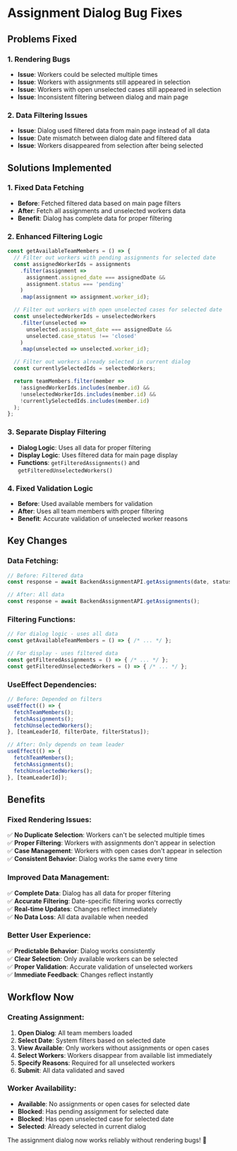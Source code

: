 # Assignment Dialog Bug Fixes

## Problems Fixed

### 1. **Rendering Bugs**
- **Issue**: Workers could be selected multiple times
- **Issue**: Workers with assignments still appeared in selection
- **Issue**: Workers with open unselected cases still appeared in selection
- **Issue**: Inconsistent filtering between dialog and main page

### 2. **Data Filtering Issues**
- **Issue**: Dialog used filtered data from main page instead of all data
- **Issue**: Date mismatch between dialog date and filtered data
- **Issue**: Workers disappeared from selection after being selected

## Solutions Implemented

### 1. **Fixed Data Fetching**
- **Before**: Fetched filtered data based on main page filters
- **After**: Fetch all assignments and unselected workers data
- **Benefit**: Dialog has complete data for proper filtering

### 2. **Enhanced Filtering Logic**
```javascript
const getAvailableTeamMembers = () => {
  // Filter out workers with pending assignments for selected date
  const assignedWorkerIds = assignments
    .filter(assignment => 
      assignment.assigned_date === assignedDate && 
      assignment.status === 'pending'
    )
    .map(assignment => assignment.worker_id);

  // Filter out workers with open unselected cases for selected date
  const unselectedWorkerIds = unselectedWorkers
    .filter(unselected => 
      unselected.assignment_date === assignedDate && 
      unselected.case_status !== 'closed'
    )
    .map(unselected => unselected.worker_id);

  // Filter out workers already selected in current dialog
  const currentlySelectedIds = selectedWorkers;

  return teamMembers.filter(member => 
    !assignedWorkerIds.includes(member.id) && 
    !unselectedWorkerIds.includes(member.id) &&
    !currentlySelectedIds.includes(member.id)
  );
};
```

### 3. **Separate Display Filtering**
- **Dialog Logic**: Uses all data for proper filtering
- **Display Logic**: Uses filtered data for main page display
- **Functions**: `getFilteredAssignments()` and `getFilteredUnselectedWorkers()`

### 4. **Fixed Validation Logic**
- **Before**: Used available members for validation
- **After**: Uses all team members with proper filtering
- **Benefit**: Accurate validation of unselected worker reasons

## Key Changes

### **Data Fetching:**
```javascript
// Before: Filtered data
const response = await BackendAssignmentAPI.getAssignments(date, status);

// After: All data
const response = await BackendAssignmentAPI.getAssignments();
```

### **Filtering Functions:**
```javascript
// For dialog logic - uses all data
const getAvailableTeamMembers = () => { /* ... */ };

// For display - uses filtered data
const getFilteredAssignments = () => { /* ... */ };
const getFilteredUnselectedWorkers = () => { /* ... */ };
```

### **UseEffect Dependencies:**
```javascript
// Before: Depended on filters
useEffect(() => {
  fetchTeamMembers();
  fetchAssignments();
  fetchUnselectedWorkers();
}, [teamLeaderId, filterDate, filterStatus]);

// After: Only depends on team leader
useEffect(() => {
  fetchTeamMembers();
  fetchAssignments();
  fetchUnselectedWorkers();
}, [teamLeaderId]);
```

## Benefits

### **Fixed Rendering Issues:**
✅ **No Duplicate Selection**: Workers can't be selected multiple times  
✅ **Proper Filtering**: Workers with assignments don't appear in selection  
✅ **Case Management**: Workers with open cases don't appear in selection  
✅ **Consistent Behavior**: Dialog works the same every time  

### **Improved Data Management:**
✅ **Complete Data**: Dialog has all data for proper filtering  
✅ **Accurate Filtering**: Date-specific filtering works correctly  
✅ **Real-time Updates**: Changes reflect immediately  
✅ **No Data Loss**: All data available when needed  

### **Better User Experience:**
✅ **Predictable Behavior**: Dialog works consistently  
✅ **Clear Selection**: Only available workers can be selected  
✅ **Proper Validation**: Accurate validation of unselected workers  
✅ **Immediate Feedback**: Changes reflect instantly  

## Workflow Now

### **Creating Assignment:**
1. **Open Dialog**: All team members loaded
2. **Select Date**: System filters based on selected date
3. **View Available**: Only workers without assignments or open cases
4. **Select Workers**: Workers disappear from available list immediately
5. **Specify Reasons**: Required for all unselected workers
6. **Submit**: All data validated and saved

### **Worker Availability:**
- **Available**: No assignments or open cases for selected date
- **Blocked**: Has pending assignment for selected date
- **Blocked**: Has open unselected case for selected date
- **Selected**: Already selected in current dialog

The assignment dialog now works reliably without rendering bugs! 🎯


















